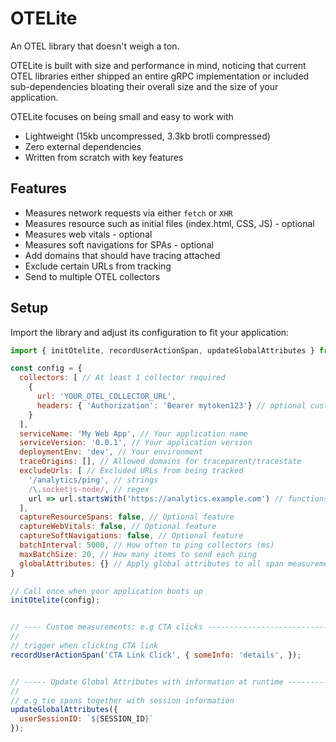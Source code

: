 # OTELite

An OTEL library that doesn't weigh a ton.

OTELite is built with size and performance in mind, noticing that current OTEL libraries either shipped an entire gRPC implementation or included sub-dependencies bloating their overall size and the size of your application.

OTELite focuses on being small and easy to work with

- Lightweight (15kb uncompressed, 3.3kb brotli compressed)
- Zero external dependencies
- Written from scratch with key features

## Features

- Measures network requests via either `fetch` or `XHR`
- Measures resource such as initial files (index.html, CSS, JS) - optional
- Measures web vitals - optional
- Measures soft navigations for SPAs - optional
- Add domains that should have tracing attached
- Exclude certain URLs from tracking
- Send to multiple OTEL collectors

## Setup

Import the library and adjust its configuration to fit your application:

```js
import { initOtelite, recordUserActionSpan, updateGlobalAttributes } from './otelite-web.js';

const config = {
  collectors: [ // At least 1 collector required
    {
      url: 'YOUR_OTEL_COLLECTOR_URL',
      headers: { 'Authorization': 'Bearer mytoken123'} // optional custom headers required for your collector
    }
  ],
  serviceName: 'My Web App', // Your application name
  serviceVersion: '0.0.1', // Your application version
  deploymentEnv: 'dev', // Your environment
  traceOrigins: [], // Allowed domains for traceparent/tracestate
  excludeUrls: [ // Excluded URLs from being tracked
    '/analytics/ping', // strings
    /\.socketjs-node/, // regex
    url => url.startsWith('https://analytics.example.com') // functions
  ],
  captureResourceSpans: false, // Optional feature
  captureWebVitals: false, // Optional feature
  captureSoftNavigations: false, // Optional feature
  batchInterval: 5000, // How often to ping collectors (ms)
  maxBatchSize: 20, // How many items to send each ping
  globalAttributes: {} // Apply global attributes to all span measurements
}

// Call once when your application boots up
initOtelite(config);


// ---- Custom measurements: e.g CTA clicks ----------------------------
//
// trigger when clicking CTA link
recordUserActionSpan('CTA Link Click', { someInfo: 'details', });


// ----- Update Global Attributes with information at runtime -----------
//
// e.g tie spans together with session information
updateGlobalAttributes({
  userSessionID: `${SESSION_ID}`
});
```